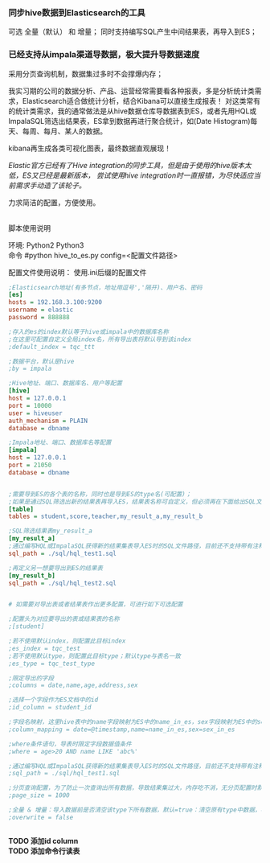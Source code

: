 <h3>同步hive数据到Elasticsearch的工具</h3>
可选 全量（默认） 和 增量；
同时支持编写SQL产生中间结果表，再导入到ES；

<h3>已经支持从impala渠道导数据，极大提升导数据速度</h3>
采用分页查询机制，数据集过多时不会撑爆内存；

我实习期的公司的数据分析、产品、运营经常需要看各种报表，多是分析统计类需求，Elasticsearch适合做统计分析，结合Kibana可以直接生成报表！
对这类常有的统计类需求，我的通常做法是从hive数据仓库导数据表到ES，或者先用HQL或ImpalaSQL筛选出结果表，ES拿到数据再进行聚合统计，如(Date Histogram)每天、每周、每月、某人的数据。

kibana再生成各类可视化图表，最终数据直观展现！

*Elastic官方已经有了Hive integration的同步工具，但是由于使用的hive版本太低，ES又已经是最新版本，
尝试使用hive integration时一直报错，为尽快适应当前需求手动造了该轮子。*

力求简洁的配置，方便使用。


<br>
脚本使用说明<br>

环境: Python2 Python3 <br>
命令 #python hive_to_es.py config=<配置文件路径><br>


配置文件使用说明： 使用.ini后缀的配置文件<br>

```ini
;Elasticsearch地址(有多节点，地址用逗号','隔开)、用户名、密码
[es]
hosts = 192.168.3.100:9200
username = elastic
password = 888888

;存入的es的index默认等于hive或impala中的数据库名称
;在这里可配置自定义全局index名，所有导出表将默认导到该index
;default_index = tqc_ttt

;数据平台，默认是hive
;by = impala

;Hive地址、端口、数据库名、用户等配置
[hive]
host = 127.0.0.1
port = 10000
user = hiveuser
auth_mechanism = PLAIN
database = dbname

;Impala地址、端口、数据库名等配置
[impala]
host = 127.0.0.1
port = 21050
database = dbname


;需要导到ES的各个表的名称，同时也是导到ES的type名(可配置)；
;如果是通过SQL筛选出新的结果表再导入ES，结果表名称可自定义，但必须再在下面给出SQL文件路径的配置
[table]
tables = student,score,teacher,my_result_a,my_result_b

;SQL筛选结果表my_result_a
[my_result_a]
;通过编写HQL或ImpalaSQL获得新的结果集表导入ES时的SQL文件路径，目前还不支持带有注释的SQL
sql_path = ./sql/hql_test1.sql

;再定义另一想要导出到ES的结果表
[my_result_b]
sql_path = ./sql/hql_test2.sql


# 如需要对导出表或者结果表作出更多配置，可进行如下可选配置

;配置头为对应要导出的表或结果表的名称
;[student]

;若不使用默认index，则配置此目标index
;es_index = tqc_test
;若不使用默认type，则配置此目标type；默认type与表名一致
;es_type = tqc_test_type

;限定导出的字段
;columns = date,name,age,address,sex

;选择一个字段作为ES文档中的id
;id_column = student_id

;字段名映射，这里hive表中的name字段映射为ES中的name_in_es，sex字段映射为ES中的sex_in_es...
;column_mapping = date=@timestamp,name=name_in_es,sex=sex_in_es

;where条件语句，导表时限定字段数据值条件
;where = age>20 AND name LIKE 'abc%'

;通过编写HQL或ImpalaSQL获得新的结果集表导入ES时的SQL文件路径，目前还不支持带有注释的SQL
;sql_path = ./sql/hql_test1.sql

;分页查询配置，为了防止一次查询出所有数据，导致结果集过大，内存吃不消，无分页配置时默认分页大小30000
;page_size = 1000

;全量 & 增量：导入数据前是否清空该type下所有数据，默认=true：清空原有type中数据，再把新数据导入ES（全量更新数据）。
;overwrite = false



```

**TODO 添加id column**<br>
**TODO 添加命令行读表**
